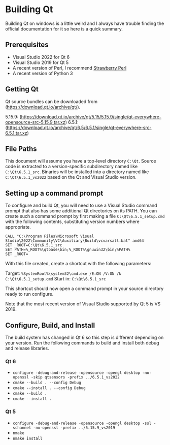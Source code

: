 # Building Qt

Building Qt on windows is a little weird and I always have trouble finding the official documentation for it so here is a quick summary.

## Prerequisites

- Visual Studio 2022 for Qt 6
- Visual Studio 2019 for Qt 5
- A recent version of Perl, I recommend [Strawberry Perl](https://strawberryperl.com/)
- A recent version of Python 3

## Getting Qt

Qt source bundles can be downloaded from (https://download.qt.io/archive/qt/).

5.15.9: (https://download.qt.io/archive/qt/5.15/5.15.9/single/qt-everywhere-opensource-src-5.15.9.tar.xz)
6.5.1: (https://download.qt.io/archive/qt/6.5/6.5.1/single/qt-everywhere-src-6.5.1.tar.xz)

## File Paths

This document will assume you have a top-level directory `C:\Qt`. Source code is extracted to a version-specific subdirectory named like `C:\Qt\6.5.1_src`. Binaries will be installed into a directory named like `C:\Qt\6.5.1_vs2022` based on the Qt and Visual Studio version.

## Setting up a command prompt

To configure and build Qt, you will need to use a Visual Studio command prompt that also has some additional Qt directories on its PATH. You can create such a command prompt by first making a file `C:\Qt\6.5.1_setup.cmd` with the following contents, substituting version numbers where appropriate.

```
CALL "C:\Program Files\Microsoft Visual Studio\2022\Community\VC\Auxiliary\Build\vcvarsall.bat" amd64
SET _ROOT=C:\Qt\6.5.1_src
SET PATH=%_ROOT%\qtbase\bin;%_ROOT%\gnuwin32\bin;%PATH%
SET _ROOT=
```

With this file created, create a shortcut with the following parameters:

Target: `%SystemRoot%\system32\cmd.exe /E:ON /V:ON /k C:\Qt\6.5.1_setup.cmd`
Start in: `C:\Qt\6.5.1_src`

This shortcut should now open a command prompt in your source directory ready to run configure.

Note that the most recent version of Visual Studio supported by Qt 5 is VS 2019.

## Configure, Build, and Install

The build system has changed in Qt 6 so this step is different depending on your version. Run the following commands to build and install both debug and release libraries.

### Qt 6
- `configure -debug-and-release -opensource -opengl desktop -no-openssl -skip qtsensors -prefix ../6.5.1_vs2022`
- `cmake --build . --config Debug`
- `cmake --install . --config Debug`
- `cmake --build .`
- `cmake --install .`

### Qt 5
- `configure -debug-and-release -opensource -opengl desktop -ssl -schannel -no-openssl -prefix ../5.15.9_vs2019`
- `nmake`
- `nmake install`
